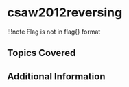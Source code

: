# csaw2012reversing

!!!note
    Flag is not in flag{} format

## Topics Covered

## Additional Information

